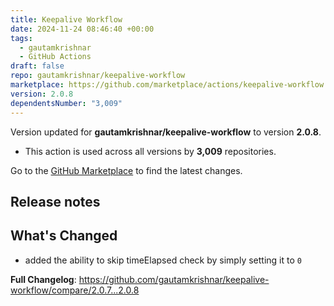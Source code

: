 ```yaml
---
title: Keepalive Workflow
date: 2024-11-24 08:46:40 +00:00
tags:
  - gautamkrishnar
  - GitHub Actions
draft: false
repo: gautamkrishnar/keepalive-workflow
marketplace: https://github.com/marketplace/actions/keepalive-workflow
version: 2.0.8
dependentsNumber: "3,009"
---
```



Version updated for **gautamkrishnar/keepalive-workflow** to version **2.0.8**.
- This action is used across all versions by **3,009** repositories.

Go to the [GitHub Marketplace](https://github.com/marketplace/actions/keepalive-workflow) to find the latest changes.

## Release notes

## What's Changed
-  added the ability to skip timeElapsed check by simply setting it to `0`

**Full Changelog**: https://github.com/gautamkrishnar/keepalive-workflow/compare/2.0.7...2.0.8
